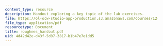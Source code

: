 ```yaml
---
content_type: resource
description: Handout exploring a key topic of the lab exercises.
file: https://ol-ocw-studio-app-production.s3.amazonaws.com/courses/12-163-surface-processes-and-landscape-evolution-fall-2004/4d42d42ed43f5d073817b1b47e7e1dd5_roughnes_handout.pdf
file_type: application/pdf
resourcetype: Document
title: roughnes_handout.pdf
uid: 4d42d42e-d43f-5d07-3817-b1b47e7e1dd5
---
```

